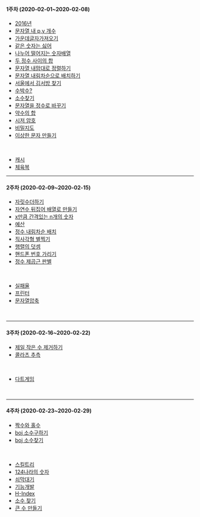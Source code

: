 #### 1주차 (2020-02-01~2020-02-08)
<!-- (하)  -->
- [2016년](https://programmers.co.kr/learn/courses/30/lessons/12901)
- [문자열 내 p,y 개수](https://programmers.co.kr/learn/courses/30/lessons/12916)
- [가운데글자가져오기](https://programmers.co.kr/learn/courses/30/lessons/12903?language=java)
- [같은 숫자는 싫어](https://programmers.co.kr/learn/courses/30/lessons/12906)
- [나누어 떨어지는 숫자배열](https://programmers.co.kr/learn/courses/30/lessons/12910)
- [두 정수 사이의 합](https://programmers.co.kr/learn/courses/30/lessons/12912?language=java)
- [문자열 내맘대로 정렬하기](https://programmers.co.kr/learn/courses/30/lessons/12915)
- [문자열 내림차순으로 배치하기](https://programmers.co.kr/learn/courses/30/lessons/12917?language=java)
- [서울에서 김서방 찾기](https://programmers.co.kr/learn/courses/30/lessons/12919)
- [수박수?](https://programmers.co.kr/learn/courses/30/lessons/12922)
- [소수찾기](https://programmers.co.kr/learn/courses/30/lessons/12921)
- [문자열을 정수로 바꾸기](https://programmers.co.kr/learn/courses/30/lessons/12925)
- [약수의 합](https://programmers.co.kr/learn/courses/30/lessons/12928)
- [시저 암호](https://programmers.co.kr/learn/courses/30/lessons/12926)
- [비밀지도](https://programmers.co.kr/learn/courses/30/lessons/17681)
- [이상한 문자 만들기](https://programmers.co.kr/learn/courses/30/lessons/12930#)

<br>

<!-- (중)  -->
- [캐시](https://github.com/TheCopiens/algorithm-study/blob/master/source/ohhako/coding%20test/kakao/%EC%BA%90%EC%8B%9C.md)
- [체육복](https://github.com/TheCopiens/algorithm-study/blob/ohhako/source/ohhako/200202_greedy.md)
<!-- (상)  -->

---
#### 2주차 (2020-02-09~2020-02-15)
<!-- (하)  -->
- [자릿수더하기](https://programmers.co.kr/learn/courses/30/lessons/12931)
- [자연수 뒤집어 배열로 만들기](https://programmers.co.kr/learn/courses/30/lessons/12932)
- [x만큼 간격있는 n개의 숫자](https://programmers.co.kr/learn/courses/30/lessons/12954)
- [예산](https://programmers.co.kr/learn/courses/30/lessons/12982)
- [정수 내림차순 배치](https://programmers.co.kr/learn/courses/30/lessons/12933)
- [직사각형 별찍기](https://programmers.co.kr/learn/courses/30/lessons/12969)
- [행렬의 덧셈](https://programmers.co.kr/learn/courses/30/lessons/12950)
- [핸드폰 번호 가리기](https://programmers.co.kr/learn/courses/30/lessons/12948)
- [정수 제곱근 판별](https://programmers.co.kr/learn/courses/30/lessons/12934)

<br>

<!-- (중)  -->
- [실패율](https://programmers.co.kr/learn/courses/30/lessons/42889)
- [프린터](https://programmers.co.kr/learn/courses/30/lessons/42587)
- [문자열압축](https://programmers.co.kr/learn/courses/30/lessons/60057)
<br>

<!-- (상)  -->

---
#### 3주차 (2020-02-16~2020-02-22)
<!-- (하)  -->
- [제일 작은 수 제거하기](https://programmers.co.kr/learn/courses/30/lessons/12935)
- [콜라츠 추측](https://programmers.co.kr/learn/courses/30/lessons/12943?language=java)
<br>
<!-- (중)  -->

- [다트게임](https://programmers.co.kr/learn/courses/30/lessons/17682)
<br>
<!-- (상)  -->

---
#### 4주차 (2020-02-23~2020-02-29)

<!-- (하)  -->

- [짝수와 홀수](https://programmers.co.kr/learn/courses/30/lessons/12937)
- [boj 소수구하기](https://www.acmicpc.net/problem/1929)
- [boj 소수찾기](https://www.acmicpc.net/problem/1978)
<!-- 
- [하샤드수](https://programmers.co.kr/learn/courses/30/lessons/12947)
- [최대공약수 최소공배수](https://programmers.co.kr/learn/courses/30/lessons/12940) 

-->


<br>

<!-- (중)  -->
- [스킬트리](https://programmers.co.kr/learn/courses/30/lessons/49993)
- [124나라의 숫자](https://programmers.co.kr/learn/courses/30/lessons/12899#)
- [쇠막대기](https://programmers.co.kr/learn/courses/30/lessons/42585)
- [기능개발](https://programmers.co.kr/learn/courses/30/lessons/42586)
- [H-Index](https://programmers.co.kr/learn/courses/30/lessons/42747)
- [소수 찾기](https://programmers.co.kr/learn/courses/30/lessons/42839)
- [큰 수 만들기](https://programmers.co.kr/learn/courses/30/lessons/42883)

<!-- 
- [숫자야구](https://programmers.co.kr/learn/courses/30/lessons/42841)
- [주식가격](https://programmers.co.kr/learn/courses/30/lessons/42584)
- [조이스틱](https://programmers.co.kr/learn/courses/30/lessons/42860)
- [구명보트](https://programmers.co.kr/learn/courses/30/lessons/42885)
- [더맵게](https://programmers.co.kr/learn/courses/30/lessons/42626) 
-->

<br>
<!-- (상)  -->

